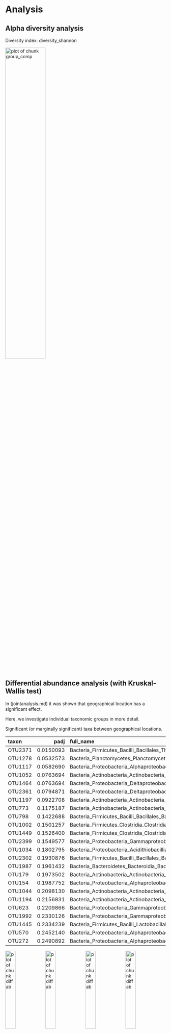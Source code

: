 
# Analysis




## Alpha diversity analysis

Diversity index: diversity_shannon




<img src="figure_location/group_comp-1.png" title="plot of chunk group_comp" alt="plot of chunk group_comp" width="50%" />



## Differential abundance analysis (with Kruskal-Wallis test)

In (jointanalysis.md) it was shown that geographical location has a significant effect.

Here, we investigate individual taxonomic groups in more detail.

Significant (or marginally significant) taxa between geographical locations.


|taxon   |      padj|full_name                                                                                            |
|:-------|---------:|:----------------------------------------------------------------------------------------------------|
|OTU2371 | 0.0150093|Bacteria_Firmicutes_Bacilli_Bacillales_Thermoactinomycetaceae_Polycladomyces                         |
|OTU1278 | 0.0532573|Bacteria_Planctomycetes_Planctomycetia_Pirellulales_Lacipirellulaceae_Bythopirellula                 |
|OTU1117 | 0.0582690|Bacteria_Proteobacteria_Alphaproteobacteria_Rhodobacterales_Rhodobacteraceae_Amaricoccus             |
|OTU1052 | 0.0763694|Bacteria_Actinobacteria_Actinobacteria_Actinopolysporales_Actinopolysporaceae_Actinopolyspora        |
|OTU1464 | 0.0763694|Bacteria_Proteobacteria_Deltaproteobacteria_DesulfoVibrionales_Desulfohalobiaceae_Desulfohalobium    |
|OTU2361 | 0.0794871|Bacteria_Proteobacteria_Deltaproteobacteria_Myxococcales_Nannocystaceae_Plesiocystis                 |
|OTU1197 | 0.0922708|Bacteria_Actinobacteria_Actinobacteria_Micrococcales_Micrococcaceae_Arthrobacter                     |
|OTU773  | 0.1175187|Bacteria_Actinobacteria_Actinobacteria_Micrococcales_Intrasporangiaceae_Tetrasphaera                 |
|OTU798  | 0.1422688|Bacteria_Firmicutes_Bacilli_Bacillales_Bacillaceae_Thalassobacillus                                  |
|OTU1002 | 0.1501257|Bacteria_Firmicutes_Clostridia_Clostridiales_Eubacteriaceae_Acetobacterium                           |
|OTU1449 | 0.1526400|Bacteria_Firmicutes_Clostridia_Clostridiales_Peptococcaceae_Desulfitibacter                          |
|OTU2399 | 0.1549577|Bacteria_Proteobacteria_Gammaproteobacteria_Enterobacterales _Morganellaceae_Proteocatella           |
|OTU1034 | 0.1802795|Bacteria_Proteobacteria_Acidithiobacillia_AcidithioBacillales_Acidithiobacillaceae_Acidithiobacillus |
|OTU2302 | 0.1930876|Bacteria_Firmicutes_Bacilli_Bacillales_Bacillaceae_Paucisalibacillus                                 |
|OTU1987 | 0.1961432|Bacteria_Bacteroidetes_Bacteroidia_Bacteroidales_Porphyromonadaceae_Lascolabacillus                  |
|OTU179  | 0.1973502|Bacteria_Actinobacteria_Actinobacteria_Micrococcales_Ruaniaceae_Haloactinobacterium                  |
|OTU154  | 0.1987752|Bacteria_Proteobacteria_Alphaproteobacteria_Rhizobiales_Rhizobiaceae_Ensifer                         |
|OTU1044 | 0.2098130|Bacteria_Actinobacteria_Actinobacteria_Streptosporangiales_Thermomonosporaceae_Actinocorallia        |
|OTU1194 | 0.2156831|Bacteria_Actinobacteria_Actinobacteria_Micrococcales_Intrasporangiaceae_Arsenicicoccus               |
|OTU623  | 0.2209866|Bacteria_Proteobacteria_Gammaproteobacteria_Aeromonadales_Succinivibrionaceae_Succinatimonas         |
|OTU1992 | 0.2330126|Bacteria_Proteobacteria_Gammaproteobacteria_Legionellales_Legionellaceae_Legionella                  |
|OTU1445 | 0.2334239|Bacteria_Firmicutes_Bacilli_Lactobacillales_Carnobacteriaceae_Desemzia                               |
|OTU570  | 0.2452140|Bacteria_Proteobacteria_Alphaproteobacteria_Rhodobacterales_Rhodobacteraceae_Siccibacter             |
|OTU272  | 0.2490892|Bacteria_Proteobacteria_Alphaproteobacteria_Rhodospirillales_Rhodospirillaceae_Rhodospirillaceae     |

<img src="figure_location/diffab-1.png" title="plot of chunk diffab" alt="plot of chunk diffab" width="25%" /><img src="figure_location/diffab-2.png" title="plot of chunk diffab" alt="plot of chunk diffab" width="25%" /><img src="figure_location/diffab-3.png" title="plot of chunk diffab" alt="plot of chunk diffab" width="25%" /><img src="figure_location/diffab-4.png" title="plot of chunk diffab" alt="plot of chunk diffab" width="25%" /><img src="figure_location/diffab-5.png" title="plot of chunk diffab" alt="plot of chunk diffab" width="25%" /><img src="figure_location/diffab-6.png" title="plot of chunk diffab" alt="plot of chunk diffab" width="25%" /><img src="figure_location/diffab-7.png" title="plot of chunk diffab" alt="plot of chunk diffab" width="25%" /><img src="figure_location/diffab-8.png" title="plot of chunk diffab" alt="plot of chunk diffab" width="25%" /><img src="figure_location/diffab-9.png" title="plot of chunk diffab" alt="plot of chunk diffab" width="25%" /><img src="figure_location/diffab-10.png" title="plot of chunk diffab" alt="plot of chunk diffab" width="25%" /><img src="figure_location/diffab-11.png" title="plot of chunk diffab" alt="plot of chunk diffab" width="25%" /><img src="figure_location/diffab-12.png" title="plot of chunk diffab" alt="plot of chunk diffab" width="25%" /><img src="figure_location/diffab-13.png" title="plot of chunk diffab" alt="plot of chunk diffab" width="25%" /><img src="figure_location/diffab-14.png" title="plot of chunk diffab" alt="plot of chunk diffab" width="25%" /><img src="figure_location/diffab-15.png" title="plot of chunk diffab" alt="plot of chunk diffab" width="25%" /><img src="figure_location/diffab-16.png" title="plot of chunk diffab" alt="plot of chunk diffab" width="25%" /><img src="figure_location/diffab-17.png" title="plot of chunk diffab" alt="plot of chunk diffab" width="25%" /><img src="figure_location/diffab-18.png" title="plot of chunk diffab" alt="plot of chunk diffab" width="25%" /><img src="figure_location/diffab-19.png" title="plot of chunk diffab" alt="plot of chunk diffab" width="25%" /><img src="figure_location/diffab-20.png" title="plot of chunk diffab" alt="plot of chunk diffab" width="25%" /><img src="figure_location/diffab-21.png" title="plot of chunk diffab" alt="plot of chunk diffab" width="25%" /><img src="figure_location/diffab-22.png" title="plot of chunk diffab" alt="plot of chunk diffab" width="25%" /><img src="figure_location/diffab-23.png" title="plot of chunk diffab" alt="plot of chunk diffab" width="25%" /><img src="figure_location/diffab-24.png" title="plot of chunk diffab" alt="plot of chunk diffab" width="25%" />




```
##      rn    OTU2371    OTU1278    OTU1117    OTU1052    OTU1464    OTU2361    OTU1197     OTU773     OTU798    OTU1002    OTU1449    OTU2399    OTU1034    OTU2302    OTU1987     OTU179     OTU154
##  1:  I1 -0.5072724 -0.5072724 -0.5072724 -0.5072724 -0.5072724 -0.5072724 -0.5072724  9.0536222 -0.5072724 -0.5072724 -0.5072724 -0.5072724  2.3861006 -0.5072724 -0.5072724 -0.5072724 -0.5072724
##  2:  I2 -0.3637324 -0.3637324 -0.3637324 -0.3637324 -0.3637324 -0.3637324 -0.3637324  6.7709271 -0.3637324 -0.3637324 -0.3637324 -0.3637324  1.8845033 -0.3637324 -0.3637324 -0.3637324 -0.3637324
##  3:  I3  4.1605822 -0.5986695 -0.5986695 -0.5986695 -0.5986695 -0.5986695 -0.5986695  7.9133744 -0.5986695  2.4107898 -0.5986695 -0.5986695  7.3441757 -0.5986695 -0.5986695  2.4107898  2.4107898
##  4:  I4 -0.3222889 -0.3222889 -0.3222889 -0.3222889 -0.3222889 -0.3222889 -0.3222889 10.5974151 -0.3222889 -0.3222889 -0.3222889 -0.3222889 -0.3222889 -0.3222889 -0.3222889 -0.3222889 -0.3222889
##  5:  I5  2.4406429  2.4406429 -0.4481249 -0.4481249 -0.4481249 -0.4481249 -0.4481249  7.8085996 -0.4481249 -0.4481249 -0.4481249 -0.4481249  3.1055733 -0.4481249 -0.4481249 -0.4481249 -0.4481249
##  6:  I6 -0.1912751 -0.1912751 -0.1912751 -0.1912751 -0.1912751 -0.1912751 -0.1912751  5.0455496 -0.1912751 -0.1912751 -0.1912751 -0.1912751  2.0809561 -0.1912751 -0.1912751 -0.1912751 -0.1912751
##  7:  I7  3.5036941 -0.8632492 -0.8632492 -0.8632492 -0.8632492 -0.8632492 -0.8632492  4.1904761 -0.8632492 -0.8632492 -0.8632492 -0.8632492 -0.8632492 -0.8632492 -0.8632492  4.8804254 -0.8632492
##  8:  I8 -0.2283286 -0.2283286 -0.2283286 -0.2283286 -0.2283286  0.8702837 -0.2283286  3.8825452 -0.2283286 -0.2283286 -0.2283286 -0.2283286 -0.2283286 -0.2283286 -0.2283286  0.8702837  1.3811093
##  9:  I9  4.4915919 -0.5648110 -0.5648110 -0.5648110 -0.5648110 -0.5648110 -0.5648110  6.7884289 -0.5648110 -0.5648110 -0.5648110 -0.5648110 -0.5648110 -0.5648110 -0.5648110 -0.5648110 -0.5648110
## 10: I10  3.3697020  4.2564954 -0.3851798 -0.3851798 -0.3851798  1.0522677 -0.3851798  5.4934041 -0.3851798 -0.3851798 -0.3851798 -0.3851798  1.0522677 -0.3851798 -0.3851798 -0.3851798 -0.3851798
## 11: I11  3.3495187  3.3495187 -0.3432811 -0.3432811 -0.3432811 -0.3432811 -0.3432811  5.2738530 -0.3432811 -0.3432811 -0.3432811 -0.3432811  4.0301366 -0.3432811 -0.3432811 -0.3432811 -0.3432811
## 12: I12 -0.4951364 -0.4951364 -0.4951364 -0.4951364 -0.4951364 -0.4951364 -0.4951364  4.1084518 -0.4951364 -0.4951364 -0.4951364 -0.4951364 -0.4951364 -0.4951364 -0.4951364 -0.4951364 -0.4951364
## 13: I13 -0.7836849 -0.7836849 -0.7836849 -0.7836849 -0.7836849 -0.7836849 -0.7836849 -0.7836849 -0.7836849 -0.7836849 -0.7836849 -0.7836849 -0.7836849 -0.7836849 -0.7836849 -0.7836849 -0.7836849
## 14: I14  1.1201296 -0.2205354 -0.2205354 -0.2205354 -0.2205354 -0.2205354 -0.2205354  3.8300607 -0.2205354 -0.2205354 -0.2205354 -0.2205354 -0.2205354 -0.2205354 -0.2205354 -0.2205354 -0.2205354
## 15: I15  2.8788054  1.2227999  5.5255063  1.2227999 -0.6588991  1.2227999  1.8367247  6.5595262 -0.6588991 -0.6588991 -0.6588991 -0.6588991 -0.6588991 -0.6588991 -0.6588991  1.2227999 -0.6588991
## 16: I16 -0.2166252 -0.2166252 -0.2166252 -0.2166252 -0.2166252 -0.2166252 -0.2166252  8.3330796 -0.2166252 -0.2166252 -0.2166252 -0.2166252 -0.2166252 -0.2166252 -0.2166252 -0.2166252 -0.2166252
## 17: I17  2.9194937 -0.3473824 -0.3473824 -0.3473824 -0.3473824 -0.3473824 -0.3473824  7.0083960 -0.3473824 -0.3473824 -0.3473824 -0.3473824 -0.3473824 -0.3473824 -0.3473824 -0.3473824 -0.3473824
## 18: I18 -0.5062156 -0.5062156 -0.5062156 -0.5062156 -0.5062156 -0.5062156 -0.5062156 10.7971219 -0.5062156 -0.5062156 -0.5062156 -0.5062156 -0.5062156 -0.5062156  5.6781897  5.6781897 -0.5062156
## 19: I19 -0.4884266 -0.4884266 -0.4884266 -0.4884266 -0.4884266 -0.4884266 -0.4884266  8.9091121 -0.4884266 -0.4884266 -0.4884266 -0.4884266 -0.4884266 -0.4884266 -0.4884266 -0.4884266 -0.4884266
## 20: I20  4.0610140 -0.3468212 -0.3468212 -0.3468212 -0.3468212 -0.3468212 -0.3468212  9.2277978 -0.3468212 -0.3468212 -0.3468212 -0.3468212 -0.3468212 -0.3468212 -0.3468212 -0.3468212 -0.3468212
## 21: I21 -0.4956468 -0.4956468 -0.4956468  3.6774762 -0.4956468 -0.4956468 -0.4956468  7.7893390 -0.4956468 -0.4956468 -0.4956468 -0.4956468 -0.4956468 -0.4956468 -0.4956468 -0.4956468 -0.4956468
## 22: I22  4.5212284  3.1522292 -0.6260548 -0.6260548 -0.6260548  2.7581302 -0.6260548  5.9636906 -0.6260548 -0.6260548 -0.6260548 -0.6260548  3.1522292 -0.6260548 -0.6260548 -0.6260548 -0.6260548
## 23: I23  5.7277886  3.9416853 -1.0538155 -1.0538155  3.9416853 -1.0538155 -1.0538155  6.3334086 -1.0538155  4.6314426 -1.0538155 -1.0538155 -1.0538155 -1.0538155 -1.0538155  6.9309669  5.0357752
## 24: I24 -0.2435970 -0.2435970 -0.2435970 -0.2435970 -0.2435970 -0.2435970 -0.2435970  5.0320796 -0.2435970 -0.2435970 -0.2435970 -0.2435970  2.8067674 -0.2435970 -0.2435970 -0.2435970 -0.2435970
## 25: I25 -0.2846552 -0.2846552 -0.2846552 -0.2846552 -0.2846552 -0.2846552 -0.2846552  8.7026426 -0.2846552 -0.2846552 -0.2846552 -0.2846552 -0.2846552 -0.2846552 -0.2846552 -0.2846552 -0.2846552
## 26: I26  4.6366064 -0.9626315 -0.9626315 -0.9626315 -0.9626315 -0.9626315 -0.9626315  8.7707878 -0.9626315 -0.9626315 -0.9626315 -0.9626315  3.5453682 -0.9626315 -0.9626315  3.5453682 -0.9626315
## 27: I27  3.5562304  2.0048247 -0.6476661 -0.6476661 -0.6476661 -0.6476661 -0.6476661  3.3368143 -0.6476661 -0.6476661 -0.6476661 -0.6476661 -0.6476661 -0.6476661 -0.6476661  2.0048247 -0.6476661
## 28: I28  4.2118677  2.8443835 -0.8506831 -0.8506831 -0.8506831 -0.8506831 -0.8506831  5.0192754  2.8443835 -0.8506831  2.8443835 -0.8506831  3.5250300 -0.8506831  2.8443835  4.7687672  3.5250300
## 29: I29  3.2288595  3.9105735 -0.5549439 -0.5549439 -0.5549439 -0.5549439 -0.5549439  8.5578294 -0.5549439 -0.5549439 -0.5549439 -0.5549439  3.9105735 -0.5549439 -0.5549439 -0.5549439 -0.5549439
## 30: I30  3.9563259 -0.7948374  8.6984345  3.9563259  2.8748492 -0.7948374  3.9563259  9.3089798  2.8748492  2.8748492 -0.7948374  2.8748492  4.2418452 -0.7948374 -0.7948374 -0.7948374 -0.7948374
## 31: I31 -0.3962466 -0.3962466 -0.3962466 -0.3962466 -0.3962466 -0.3962466 -0.3962466  7.1989160 -0.3962466  2.0972604 -0.3962466 -0.3962466  4.9601950 -0.3962466 -0.3962466 -0.3962466 -0.3962466
## 32: I32 -1.1134453 -1.1134453 -1.1134453 -1.1134453 -1.1134453 -1.1134453 -1.1134453  4.4307925 -1.1134453 -1.1134453 -1.1134453 -1.1134453 -1.1134453 -1.1134453 -1.1134453 -1.1134453 -1.1134453
## 33: I33 -0.6198265 -0.6198265 -0.6198265 -0.6198265 -0.6198265 -0.6198265 -0.6198265  1.7601762 -0.6198265 -0.6198265 -0.6198265 -0.6198265 -0.6198265 -0.6198265 -0.6198265 -0.6198265 -0.6198265
## 34: I34 -0.5229104 -0.5229104 -0.5229104 -0.5229104 -0.5229104 -0.5229104 -0.5229104 -0.5229104 -0.5229104 -0.5229104 -0.5229104 -0.5229104 -0.5229104 -0.5229104 -0.5229104 -0.5229104 -0.5229104
## 35: I35 -0.8801716 -0.8801716 -0.8801716 -0.8801716 -0.8801716 -0.8801716 -0.8801716 -0.8801716 -0.8801716 -0.8801716 -0.8801716 -0.8801716 -0.8801716 -0.8801716 -0.8801716 -0.8801716 -0.8801716
## 36: I36  1.0868139 -1.0962524 -1.0962524 -1.0962524 -1.0962524 -1.0962524 -1.0962524  3.9693095 -1.0962524 -1.0962524 -1.0962524 -1.0962524 -1.0962524 -1.0962524 -1.0962524 -1.0962524 -1.0962524
## 37: I37 -0.9057741 -0.9057741 -0.9057741 -0.9057741 -0.9057741 -0.9057741 -0.9057741  4.0262694 -0.9057741 -0.9057741 -0.9057741 -0.9057741 -0.9057741 -0.9057741 -0.9057741 -0.9057741 -0.9057741
## 38: I38 -1.3287797 -1.3287797 -1.3287797 -1.3287797 -1.3287797 -1.3287797 -1.3287797 -1.3287797 -1.3287797 -1.3287797 -1.3287797 -1.3287797 -1.3287797 -1.3287797 -1.3287797  4.9402969 -1.3287797
##        OTU1044    OTU1194     OTU623    OTU1992    OTU1445     OTU570     OTU272   location
##  1: -0.5072724 -0.5072724 -0.5072724 -0.5072724 -0.5072724 -0.5072724 -0.5072724 Ahmednagar
##  2: -0.3637324 -0.3637324 -0.3637324 -0.3637324 -0.3637324 -0.3637324 -0.3637324 Ahmednagar
##  3: -0.5986695  3.0789687 -0.5986695 -0.5986695 -0.5986695 -0.5986695 -0.5986695 Ahmednagar
##  4: -0.3222889 -0.3222889 -0.3222889 -0.3222889 -0.3222889 -0.3222889 -0.3222889       Pune
##  5: -0.4481249 -0.4481249 -0.4481249 -0.4481249 -0.4481249 -0.4481249 -0.4481249       Pune
##  6: -0.1912751 -0.1912751 -0.1912751 -0.1912751 -0.1912751 -0.1912751 -0.1912751       Pune
##  7: -0.8632492 -0.8632492 -0.8632492 -0.8632492 -0.8632492 -0.8632492 -0.8632492 Ahmednagar
##  8: -0.2283286 -0.2283286 -0.2283286 -0.2283286 -0.2283286 -0.2283286 -0.2283286 Ahmednagar
##  9: -0.5648110 -0.5648110 -0.5648110 -0.5648110 -0.5648110 -0.5648110 -0.5648110 Ahmednagar
## 10: -0.3851798 -0.3851798 -0.3851798 -0.3851798 -0.3851798 -0.3851798 -0.3851798       Pune
## 11: -0.3432811 -0.3432811 -0.3432811 -0.3432811 -0.3432811 -0.3432811 -0.3432811       Pune
## 12: -0.4951364 -0.4951364 -0.4951364 -0.4951364 -0.4951364 -0.4951364 -0.4951364     Nashik
## 13: -0.7836849 -0.7836849 -0.7836849 -0.7836849 -0.7836849 -0.7836849 -0.7836849     Nashik
## 14: -0.2205354 -0.2205354 -0.2205354 -0.2205354 -0.2205354 -0.2205354  3.7266330       Pune
## 15:  1.2227999  3.0287931  2.2143234 -0.6588991 -0.6588991 -0.6588991 -0.6588991       Pune
## 16: -0.2166252 -0.2166252 -0.2166252 -0.2166252 -0.2166252 -0.2166252 -0.2166252       Pune
## 17: -0.3473824 -0.3473824 -0.3473824 -0.3473824 -0.3473824 -0.3473824 -0.3473824       Pune
## 18: -0.5062156 -0.5062156 -0.5062156 -0.5062156 -0.5062156 -0.5062156 -0.5062156       Pune
## 19: -0.4884266 -0.4884266 -0.4884266 -0.4884266 -0.4884266 -0.4884266 -0.4884266       Pune
## 20: -0.3468212 -0.3468212 -0.3468212 -0.3468212 -0.3468212 -0.3468212 -0.3468212       Pune
## 21: -0.4956468 -0.4956468  3.6774762 -0.4956468  3.6774762 -0.4956468 -0.4956468       Pune
## 22: -0.6260548 -0.6260548 -0.6260548 -0.6260548 -0.6260548 -0.6260548 -0.6260548       Pune
## 23: -1.0538155 -1.0538155 -1.0538155 -1.0538155 -1.0538155 -1.0538155 -1.0538155       Pune
## 24: -0.2435970 -0.2435970 -0.2435970 -0.2435970 -0.2435970 -0.2435970 -0.2435970       Pune
## 25: -0.2846552  2.3919768 -0.2846552 -0.2846552  2.3919768 -0.2846552 -0.2846552       Pune
## 26: -0.9626315 -0.9626315 -0.9626315 -0.9626315 -0.9626315 -0.9626315 -0.9626315 Ahmednagar
## 27: -0.6476661 -0.6476661 -0.6476661 -0.6476661 -0.6476661 -0.6476661 -0.6476661 Ahmednagar
## 28: -0.8506831 -0.8506831 -0.8506831  2.8443835  2.8443835 -0.8506831 -0.8506831       Pune
## 29: -0.5549439 -0.5549439 -0.5549439 -0.5549439  2.5581938 -0.5549439 -0.5549439       Pune
## 30: -0.7948374 -0.7948374 -0.7948374 -0.7948374  2.8748492 -0.7948374 -0.7948374       Pune
## 31: -0.3962466  2.0972604 -0.3962466 -0.3962466 -0.3962466 -0.3962466 -0.3962466       Pune
## 32: -1.1134453 -1.1134453 -1.1134453 -1.1134453 -1.1134453 -1.1134453 -1.1134453     Nashik
## 33: -0.6198265 -0.6198265 -0.6198265 -0.6198265 -0.6198265 -0.6198265 -0.6198265     Nashik
## 34: -0.5229104 -0.5229104 -0.5229104 -0.5229104 -0.5229104 -0.5229104 -0.5229104     Nashik
## 35: -0.8801716 -0.8801716 -0.8801716 -0.8801716 -0.8801716 -0.8801716 -0.8801716     Nashik
## 36: -1.0962524 -1.0962524 -1.0962524 -1.0962524 -1.0962524 -1.0962524 -1.0962524     Nashik
## 37: -0.9057741 -0.9057741 -0.9057741 -0.9057741 -0.9057741 -0.9057741 -0.9057741     Nashik
## 38: -1.3287797 -1.3287797 -1.3287797 -1.3287797 -1.3287797 -1.3287797 -1.3287797     Nashik
##  [ reached getOption("max.print") -- omitted 21 rows ]
```

![plot of chunk heatmaps](figure_location/heatmaps-1.png)


## Differential abundance analysis 

Differential abundance analysis with DESeq2 method



| log2FoldChange|      padj|taxon   |full_name                                                                        |
|--------------:|---------:|:-------|:--------------------------------------------------------------------------------|
|       5.890011| 0.0000000|OTU2172 |Bacteria_Firmicutes_Bacilli_Bacillales_Staphylococcaceae_Staphylococcus          |
|      -3.154752| 0.0070619|OTU367  |Bacteria_Firmicutes_Bacilli_Bacillales_Bacillaceae_Bacillus                      |
|      -3.199304| 0.0085109|OTU2529 |Bacteria_Firmicutes_Bacilli_Bacillales_Bacillaceae_Virgibacillus                 |
|      -2.511998| 0.0085109|OTU1680 |Bacteria_Firmicutes_Bacilli_Bacillales_Paenibacillaceae _Paenibacillus           |
|      -3.175628| 0.1176826|OTU251  |Bacteria_Actinobacteria_Actinobacteria_Micrococcales_Micrococcaceae_Arthrobacter |
|      -2.581503| 0.1319555|OTU1075 |Bacteria_Firmicutes_Bacilli_Bacillales_Bacillaceae_Geobacillus                   |

<img src="figure_location/DESeq2-1.png" title="plot of chunk DESeq2" alt="plot of chunk DESeq2" width="50%" /><img src="figure_location/DESeq2-2.png" title="plot of chunk DESeq2" alt="plot of chunk DESeq2" width="50%" /><img src="figure_location/DESeq2-3.png" title="plot of chunk DESeq2" alt="plot of chunk DESeq2" width="50%" /><img src="figure_location/DESeq2-4.png" title="plot of chunk DESeq2" alt="plot of chunk DESeq2" width="50%" /><img src="figure_location/DESeq2-5.png" title="plot of chunk DESeq2" alt="plot of chunk DESeq2" width="50%" /><img src="figure_location/DESeq2-6.png" title="plot of chunk DESeq2" alt="plot of chunk DESeq2" width="50%" /><img src="figure_location/DESeq2-7.png" title="plot of chunk DESeq2" alt="plot of chunk DESeq2" width="50%" /><img src="figure_location/DESeq2-8.png" title="plot of chunk DESeq2" alt="plot of chunk DESeq2" width="50%" /><img src="figure_location/DESeq2-9.png" title="plot of chunk DESeq2" alt="plot of chunk DESeq2" width="50%" /><img src="figure_location/DESeq2-10.png" title="plot of chunk DESeq2" alt="plot of chunk DESeq2" width="50%" /><img src="figure_location/DESeq2-11.png" title="plot of chunk DESeq2" alt="plot of chunk DESeq2" width="50%" /><img src="figure_location/DESeq2-12.png" title="plot of chunk DESeq2" alt="plot of chunk DESeq2" width="50%" /><img src="figure_location/DESeq2-13.png" title="plot of chunk DESeq2" alt="plot of chunk DESeq2" width="50%" /><img src="figure_location/DESeq2-14.png" title="plot of chunk DESeq2" alt="plot of chunk DESeq2" width="50%" /><img src="figure_location/DESeq2-15.png" title="plot of chunk DESeq2" alt="plot of chunk DESeq2" width="50%" /><img src="figure_location/DESeq2-16.png" title="plot of chunk DESeq2" alt="plot of chunk DESeq2" width="50%" /><img src="figure_location/DESeq2-17.png" title="plot of chunk DESeq2" alt="plot of chunk DESeq2" width="50%" /><img src="figure_location/DESeq2-18.png" title="plot of chunk DESeq2" alt="plot of chunk DESeq2" width="50%" />
